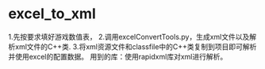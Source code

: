 # excel_to_xml
1.先按要求填好游戏数值表，
2.调用excelConvertTools.py，生成xml文件以及解析xml文件的C++类.
3.将xml资源文件和classfile中的C++类复制到项目即可解析并使用excel的配置数据。
用到的库：使用rapidxml库对xml进行解析。
